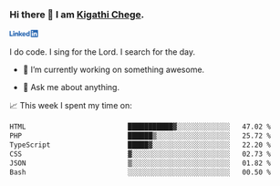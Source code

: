 ### Hi there 👋 I am [Kigathi Chege](https://www.google.com/search?q=kigathi+chege).

<!-- [![LinkedIn](/Linkedin-logo-png.png)]([link to your URL](https://www.linkedin.com/in/kigathi/)) -->

[<img alt="alt_text" width="50px" src="Linkedin-logo-png.png" />](https://www.linkedin.com/in/kigathi/)

I do code.
I sing for the Lord.
I search for the day.

<!-- Glad to see you here!  -->
<!-- 
${kigathi-chege}.${your.repo.id}
![visitors](https://visitor-badge.glitch.me/badge?page_id=page.id) 
-->

<!--
**kigathi-chege/kigathi-chege** is a ✨ _special_ ✨ repository because its `README.md` (this file) appears on your GitHub profile.

Here are some ideas to get you started:
-->

- 🔭 I’m currently working on something awesome.
<!--
- 🌱 I’m currently learning SpringBoot.
- 👯 I’m looking to collaborate on a Django project.
- 🤔 I’m looking for help with payment schemes.
-->
- 💬 Ask me about anything.
<!--
- 📫 How to reach me: [Gmail](mailto:chegekigathi@gmail.com)
- ⚡ Fun fact: I am a Priest ✝️
-->

<!-- 
📊️ My Github stats

<img height="180em" src="https://github-readme-stats.vercel.app/api?username=kigathi-chege&show_icons=true&hide_border=true&&count_private=true&include_all_commits=true" />
-->

📈️ This week I spent my time on:

<!--START_SECTION:waka-->

```text
HTML                         ███████████▓░░░░░░░░░░░░░   47.02 %
PHP                          ██████▒░░░░░░░░░░░░░░░░░░   25.72 %
TypeScript                   █████▓░░░░░░░░░░░░░░░░░░░   22.20 %
CSS                          ▓░░░░░░░░░░░░░░░░░░░░░░░░   02.73 %
JSON                         ▒░░░░░░░░░░░░░░░░░░░░░░░░   01.82 %
Bash                         ░░░░░░░░░░░░░░░░░░░░░░░░░   00.50 %
```

<!--END_SECTION:waka-->
